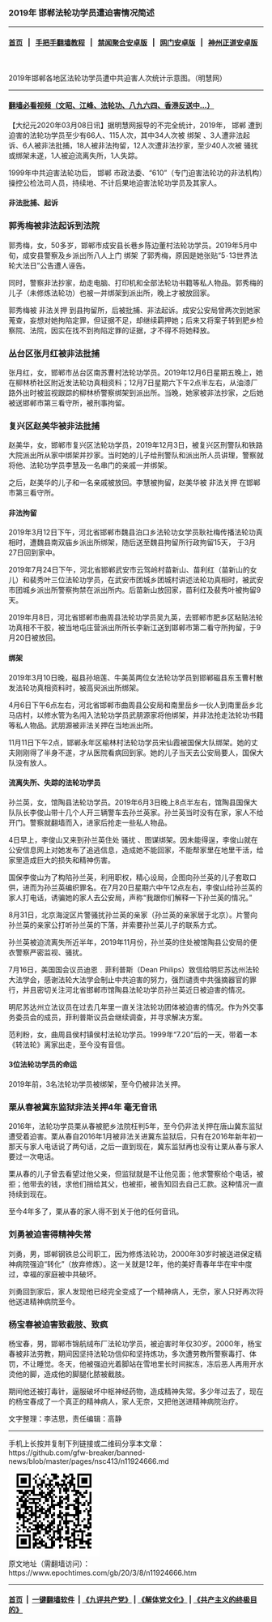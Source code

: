 ### 2019年 邯郸法轮功学员遭迫害情况简述
------------------------

#### [首页](https://github.com/gfw-breaker/banned-news/blob/master/README.md) &nbsp;&nbsp;|&nbsp;&nbsp; [手把手翻墙教程](https://github.com/gfw-breaker/guides/wiki) &nbsp;&nbsp;|&nbsp;&nbsp; [禁闻聚合安卓版](https://github.com/gfw-breaker/bn-android) &nbsp;&nbsp;|&nbsp;&nbsp; [网门安卓版](https://github.com/oGate2/oGate) &nbsp;&nbsp;|&nbsp;&nbsp; [神州正道安卓版](https://github.com/SzzdOgate/update) 



<div><img alt="" class="aligncenter wp-post-image" src="https://i.epochtimes.com/assets/uploads/2020/03/2020-3-7-mh-handan-persecution-2-600x400.png"/>
<div class="red16 caption">
 <p>
  2019年邯郸各地区法轮功学员遭中共迫害人次统计示意图。（明慧网）
 </p>
</div>
</div><hr/>

#### [翻墙必看视频（文昭、江峰、法轮功、八九六四、香港反送中...）](https://github.com/gfw-breaker/banned-news/blob/master/pages/link3.md)

<div><p>
 【大纪元2020年03月08日讯】据明慧网报导的不完全统计，2019年，
 <ok href="https://www.epochtimes.com/gb/tag/%E9%82%AF%E9%83%B8.html">
  邯郸
 </ok>
 遭到迫害的法轮功学员至少有66人、115人次，其中34人次被
 <ok href="https://www.epochtimes.com/gb/tag/%E7%BB%91%E6%9E%B6.html">
  绑架
 </ok>
 、3人遭非法起诉、6人被非法批捕，18人被非法拘留，12人次遭非法抄家，至少40人次被
 <ok href="https://www.epochtimes.com/gb/tag/%E9%AA%9A%E6%89%B0.html">
  骚扰
 </ok>
 或绑架未遂，1人被迫流离失所，1人失踪。
</p>
<p>
 1999年中共迫害法轮功后，
 <ok href="https://www.epochtimes.com/gb/tag/%E9%82%AF%E9%83%B8.html">
  邯郸
 </ok>
 市政法委、“610”（专门迫害法轮功的非法机构）操控公检法司人员，持续地、不计后果地迫害法轮功学员及其家人。
</p>
<h4>
 非法批捕、起诉
</h4>
<h3>
 <b>
  郭秀梅被非法起诉到法院
 </b>
</h3>
<p>
 郭秀梅，女，50多岁，邯郸市成安县长巷乡陈边董村法轮功学员。2019年5月中旬，成安县警察及乡派出所八人上门
 <ok href="https://www.epochtimes.com/gb/tag/%E7%BB%91%E6%9E%B6.html">
  绑架
 </ok>
 了郭秀梅，原因是她张贴“5۰13世界法轮大法日”公告遭人诬告。
</p>
<p>
 同时，警察非法抄家，劫走电脑、打印机和全部法轮功书籍等私人物品。郭秀梅的儿子（未修炼法轮功）也被一并绑架到派出所，晚上才被放回家。
</p>
<p>
 郭秀梅被
 <ok href="https://www.epochtimes.com/gb/tag/%E9%9D%9E%E6%B3%95%E5%85%B3%E6%8A%BC.html">
  非法关押
 </ok>
 到县拘留所，后被批捕、非法起诉。成安公安局曾两次到她家蒐查，妄想对她拘陷定罪，但证据不足，却继续羁押她；后来又将案子转到肥乡检察院、法院，因实在找不到拘陷定罪的证据，才不得不将她释放。
</p>
<h3>
 <b>
  丛台区张月红被非法批捕
 </b>
</h3>
<p>
 张月红，女，邯郸市丛台区南苏曹村法轮功学员。2019年12月6日星期五晚上，她在柳林桥社区附近发法轮功真相资料；12月7日星期六下午2点半左右，从油漆厂路外出时被监视跟踪的柳林桥警察绑架到派出所。当晚，她家被非法抄家，之后她被送邯郸市第三看守所，被刑事拘留。
</p>
<h3>
 <b>
  复兴区赵美华被非法批捕
 </b>
</h3>
<p>
 赵美华，女，邯郸市复兴区法轮功学员，2019年12月3日，被复兴区刑警队和铁路大院派出所从家中绑架并抄家。当时她的儿子给刑警队和派出所人员讲理，警察就将他、法轮功学员李慧及一名串门的亲戚一并绑架。
</p>
<p>
 之后，赵美华的儿子和一名亲戚被放回。李慧被拘留，赵美华被
 <ok href="https://www.epochtimes.com/gb/tag/%E9%9D%9E%E6%B3%95%E5%85%B3%E6%8A%BC.html">
  非法关押
 </ok>
 在邯郸市第三看守所。
</p>
<h4>
 非法拘留
</h4>
<p>
 2019年3月12日下午，河北省邯郸市魏县泊口乡法轮功女学员耿社梅传播法轮功真相时，遭魏县南双庙乡派出所绑架，随后送至魏县拘留所行政拘留15天， 于3月27日回到家中。
</p>
<p>
 2019年7月24日下午，河北省邯郸武安市云驾岭村苗新山、苗利红（苗新山的女儿）和裴秀叶三位法轮功学员，在武安市团城乡团城村讲述法轮功真相时，被武安市团城乡派出所警察拘禁在派出所内。后苗新山放回家，苗利红及裴秀叶被拘留9天。
</p>
<p>
 2019年月8日，河北省邯郸市曲周县法轮功学员吴九英，去邯郸市肥乡区粘贴法轮功真相不干胶，被当地屯庄营派出所所长李新江送到邯郸市第二看守所拘留，于9月20日被放回。
</p>
<h4>
 绑架
</h4>
<p>
 2019年3月10日晚，磁县孙培莲、牛美英两位女法轮功学员到邯郸磁县东玉曹村散发法轮功真相资料时，被高臾派出所绑架。
</p>
<p>
 4月6日下午6点左右，河北省邯郸市曲周县公安局和南里岳乡一伙人到南里岳乡北马店村，以修水管为名闯入法轮功学员武朋源家将他绑架，并非法抢走法轮功书籍等私人物品。武朋源被非法关押在当地派出所。
</p>
<p>
 11月11日下午2点，邯郸永年区榆林村法轮功学员宋仙霞被国保大队绑架。她的丈夫刚刚得了半身不遂，才从医院看病回到家。她的儿子当天去公安局要人，国保大队没有放人。
</p>
<h4>
 <b>
  流离失所、失踪的法轮功学员
 </b>
</h4>
<p>
 孙兰英，女，馆陶县法轮功学员。2019年6月3日晚上8点半左右，馆陶县国保大队队长李俊山带十几个人开三辆警车去孙兰英家。孙兰英当时没有在家，家人不给开门。警察就翻墙而入，进家后抢走一些私人物品。
</p>
<p>
 4日早上，李俊山又来到孙兰英住处
 <ok href="https://www.epochtimes.com/gb/tag/%E9%AA%9A%E6%89%B0.html">
  骚扰
 </ok>
 、图谋绑架。因未能得逞，李俊山就在公安信息网上对她发布了追逃信息，造成她不能回家，不能帮家里在地里干活，给家里造成巨大的损失和精神伤害。
</p>
<p>
 国保李俊山为了构陷孙兰英，利用职权，精心设局，企图向孙兰英的儿子套取口供，进而为孙兰英编织罪名。在7月20日星期六中午12点左右，李俊山给孙兰英的家人打电话，诱骗她的家人去公安局，声称“我跟你们解释一下孙兰英的情况。”
</p>
<p>
 8月31日，北京海淀区片警骚扰孙兰英的亲家（孙兰英的亲家居于北京）。片警向孙兰英的亲家公打听孙兰英的下落，并索要孙兰英儿子的联系方式。
</p>
<p>
 孙兰英被迫流离失所近半年，2019年11月份，孙兰英的住处被馆陶县公安局的便衣警察严密监视、骚扰。
</p>
<p>
 7月16日，美国国会议员迪恩﹒菲利普斯（Dean Philips）致信给明尼苏达州法轮大法学会，感谢法轮大法学会制止中共迫害的努力，强烈谴责中共强摘器官的罪行，并且密切关注河北省邯郸市馆陶县法轮功学员孙兰英近日被迫害的情况。
</p>
<p>
 明尼苏达州立法议员在过去几年里一直关注法轮功团体被迫害的情况。作为外交事务委员会的成员，菲利普斯议员会继续调查，并寻求解决方案。
</p>
<p>
 范利粉，女，曲周县侯村镇侯村法轮功学员。1999年“7.20”后的一天，带着一本《转法轮》离家出走，至今没有音信。
</p>
<h4>
 <b>
  3位法轮功学员的命运
 </b>
</h4>
<p>
 2019年前，3名法轮功学员被绑架，至今仍被非法关押。
</p>
<h3>
 <b>
  栗从春被冀东监狱非法关押4年 毫无音讯
 </b>
</h3>
<p>
 2016年，法轮功学员栗从春被肥乡法院枉判5年，至今仍非法关押在唐山冀东监狱遭受着迫害。栗从春自2016年1月被非法关进冀东监狱后，只有在2016年新年初一那天与家人电话说了两句话，之后一直到现在，冀东监狱再也没有让栗从春与家人要过一次电话。
</p>
<p>
 栗从春的儿子曾去看望过他父亲，但监狱就是不让他见面；他求警察给个电话，被拒；他带去的钱，求他们捎给其父，也被拒，被告知回去自己汇款。这种情况一直持续到现在。
</p>
<p>
 至今4年多了，栗从春的家人得不到关于他的任何音讯。
</p>
<h3>
 <b>
  刘勇被迫害得精神失常
 </b>
</h3>
<p>
 刘勇，男，邯郸钢铁总公司职工，因为修炼法轮功，2000年30岁时被送进保定精神病院强迫“转化”（放弃修炼）。这一关就是12年，他的美好青春年华在牢中度过，幸福的家庭被中共破坏。
</p>
<p>
 刘勇回到家后，家人发现他已经完全变成了一个精神病人，无奈，家人只好再次将他送进精神病院至今。
</p>
<h3>
 杨宝春被迫害致截肢、致疯
</h3>
<p>
 杨宝春，男，邯郸市锦航绒布厂法轮功学员，被迫害时年仅30岁。2000年，杨宝春被非法劳教，期间因坚持法轮功信仰和坚持炼功，多次遭劳教所警察毒打、体罚，不让睡觉。冬天，他被强迫光着脚站在雪地里长时间挨冻，冻后恶人再用开水烫他的脚，造成他的脚腿化脓被截肢。
</p>
<p>
 期间他还被打毒针，逼服破坏中枢神经药物，造成精神失常。多少年过去了，现在的杨宝春成了一个真正的精神病人，家人无奈，又把他送进精神病院治疗。
</p>
<p>
 文字整理：李洁思，责任编辑：高静
</p>
</div>
<hr/>
手机上长按并复制下列链接或二维码分享本文章：<br/>
https://github.com/gfw-breaker/banned-news/blob/master/pages/nsc413/n11924666.md <br/>
<a href='https://github.com/gfw-breaker/banned-news/blob/master/pages/nsc413/n11924666.md'><img src='https://github.com/gfw-breaker/banned-news/blob/master/pages/nsc413/n11924666.md.png'/></a> <br/>
原文地址（需翻墙访问）：https://www.epochtimes.com/gb/20/3/8/n11924666.htm


------------------------
#### [首页](https://github.com/gfw-breaker/banned-news/blob/master/README.md) &nbsp;|&nbsp; [一键翻墙软件](https://github.com/gfw-breaker/nogfw/blob/master/README.md) &nbsp;| [《九评共产党》](https://github.com/gfw-breaker/9ping.md/blob/master/README.md#九评之一评共产党是什么) | [《解体党文化》](https://github.com/gfw-breaker/jtdwh.md/blob/master/README.md) | [《共产主义的终极目的》](https://github.com/gfw-breaker/gczydzjmd.md/blob/master/README.md)


<img src='http://gfw-breaker.win/banned-news/pages/nsc413/n11924666.md' width='0px' height='0px'/>